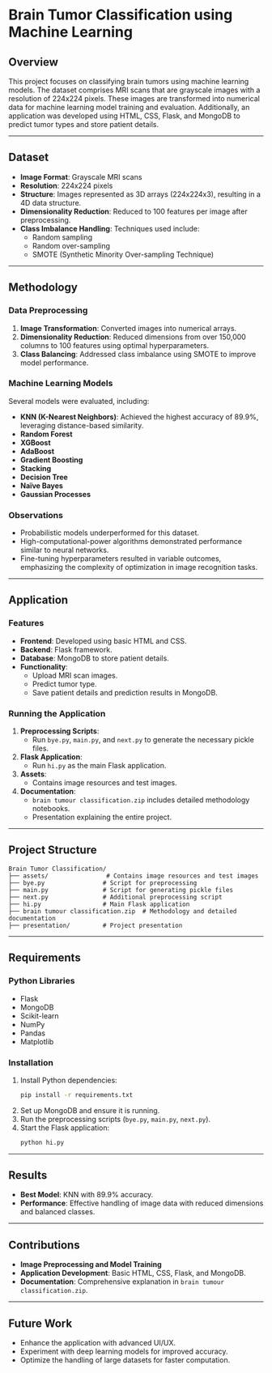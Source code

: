 # Brain Tumor Classification using Machine Learning

## Overview
This project focuses on classifying brain tumors using machine learning models. The dataset comprises MRI scans that are grayscale images with a resolution of 224x224 pixels. These images are transformed into numerical data for machine learning model training and evaluation. Additionally, an application was developed using HTML, CSS, Flask, and MongoDB to predict tumor types and store patient details.

---

## Dataset
- **Image Format**: Grayscale MRI scans
- **Resolution**: 224x224 pixels
- **Structure**: Images represented as 3D arrays (224x224x3), resulting in a 4D data structure.
- **Dimensionality Reduction**: Reduced to 100 features per image after preprocessing.
- **Class Imbalance Handling**: Techniques used include:
  - Random sampling
  - Random over-sampling
  - SMOTE (Synthetic Minority Over-sampling Technique)

---

## Methodology
### Data Preprocessing
1. **Image Transformation**: Converted images into numerical arrays.
2. **Dimensionality Reduction**: Reduced dimensions from over 150,000 columns to 100 features using optimal hyperparameters.
3. **Class Balancing**: Addressed class imbalance using SMOTE to improve model performance.

### Machine Learning Models
Several models were evaluated, including:
- **KNN (K-Nearest Neighbors)**: Achieved the highest accuracy of 89.9%, leveraging distance-based similarity.
- **Random Forest**
- **XGBoost**
- **AdaBoost**
- **Gradient Boosting**
- **Stacking**
- **Decision Tree**
- **Naïve Bayes**
- **Gaussian Processes**

### Observations
- Probabilistic models underperformed for this dataset.
- High-computational-power algorithms demonstrated performance similar to neural networks.
- Fine-tuning hyperparameters resulted in variable outcomes, emphasizing the complexity of optimization in image recognition tasks.

---

## Application
### Features
- **Frontend**: Developed using basic HTML and CSS.
- **Backend**: Flask framework.
- **Database**: MongoDB to store patient details.
- **Functionality**:
  - Upload MRI scan images.
  - Predict tumor type.
  - Save patient details and prediction results in MongoDB.

### Running the Application
1. **Preprocessing Scripts**:
   - Run `bye.py`, `main.py`, and `next.py` to generate the necessary pickle files.
2. **Flask Application**:
   - Run `hi.py` as the main Flask application.
3. **Assets**:
   - Contains image resources and test images.
4. **Documentation**:
   - `brain tumour classification.zip` includes detailed methodology notebooks.
   - Presentation explaining the entire project.

---

## Project Structure
```
Brain Tumor Classification/
├── assets/                # Contains image resources and test images
├── bye.py                # Script for preprocessing
├── main.py               # Script for generating pickle files
├── next.py               # Additional preprocessing script
├── hi.py                 # Main Flask application
├── brain tumour classification.zip  # Methodology and detailed documentation
├── presentation/         # Project presentation
```

---

## Requirements
### Python Libraries
- Flask
- MongoDB
- Scikit-learn
- NumPy
- Pandas
- Matplotlib

### Installation
1. Install Python dependencies:
   ```bash
   pip install -r requirements.txt
   ```
2. Set up MongoDB and ensure it is running.
3. Run the preprocessing scripts (`bye.py`, `main.py`, `next.py`).
4. Start the Flask application:
   ```bash
   python hi.py
   ```

---

## Results
- **Best Model**: KNN with 89.9% accuracy.
- **Performance**: Effective handling of image data with reduced dimensions and balanced classes.

---

## Contributions
- **Image Preprocessing and Model Training**
- **Application Development**: Basic HTML, CSS, Flask, and MongoDB.
- **Documentation**: Comprehensive explanation in `brain tumour classification.zip`.

---

## Future Work
- Enhance the application with advanced UI/UX.
- Experiment with deep learning models for improved accuracy.
- Optimize the handling of large datasets for faster computation.


